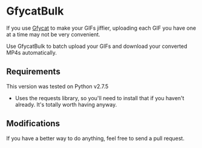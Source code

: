 # GfycatBulk

If you use [Gfycat](http://www.gfycat.com/) to make your GIFs jiffier, uploading each GIF you have one at a time may not be very convenient.

Use GfycatBulk to batch upload your GIFs and download your converted MP4s automatically.

## Requirements

This version was tested on Python v2.7.5

* Uses the requests library, so you'll need to install that if you haven't already. It's totally worth having anyway.

## Modifications

If you have a better way to do anything, feel free to send a pull request.